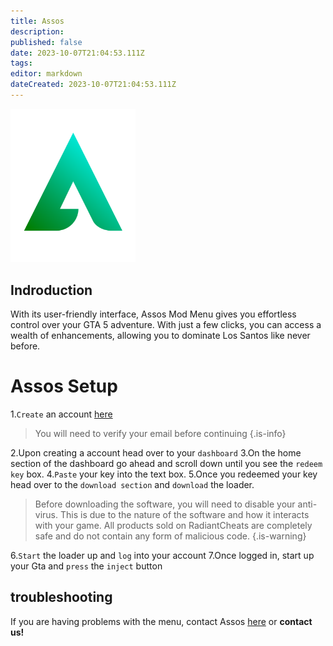 ```yaml
---
title: Assos
description: 
published: false
date: 2023-10-07T21:04:53.111Z
tags: 
editor: markdown
dateCreated: 2023-10-07T21:04:53.111Z
---
```


<img src="/assos.png" alt="assos-logo" width="200"/>

## Indroduction
With its user-friendly interface, Assos Mod Menu gives you effortless control over your GTA 5 adventure. With just a few clicks, you can access a wealth of enhancements, allowing you to dominate Los Santos like never before.

# Assos Setup
1.`Create` an account [here](https://dash.assos.menu/register)
> You will need to verify your email before continuing
{.is-info}

2.Upon creating a account head over to your `dashboard`
3.On the home section of the dashboard go ahead and scroll down until you see the `redeem key` box.
4.`Paste` your key into the text box.
5.Once you redeemed your key head over to the `download section` and `download` the loader.
> Before downloading the software, you will need to disable your anti-virus. This is due to the nature of the software and how it interacts with your game. All products sold on RadiantCheats are completely safe and do not contain any form of malicious code.
{.is-warning} 

6.`Start` the loader up and `log` into your account
7.Once logged in, start up your Gta and `press` the `inject` button 

## troubleshooting 
If you are having problems with the menu, contact Assos [here](https://discord.gg/p5WX7VWpVk) or **contact us!**